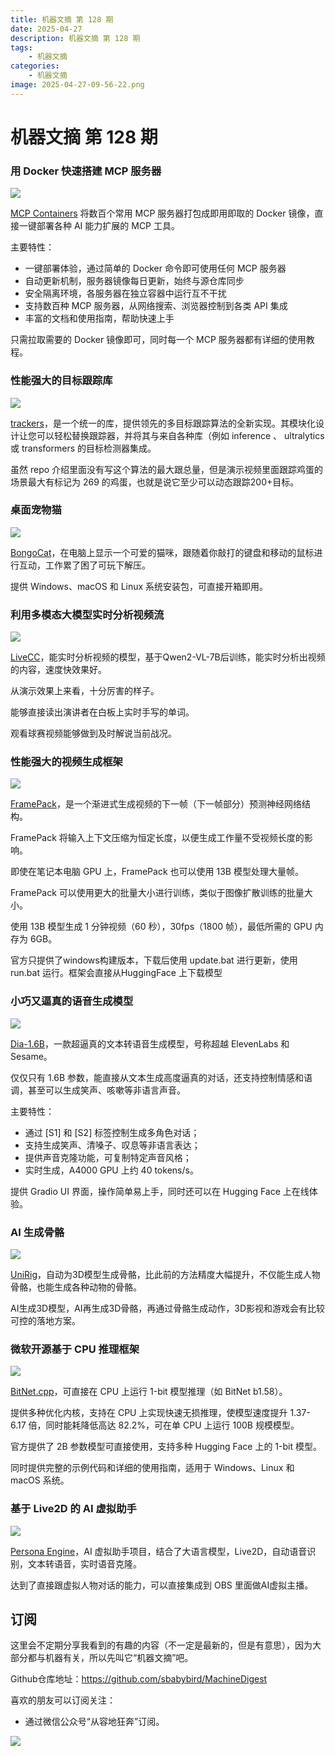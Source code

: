 ```yaml
---
title: 机器文摘 第 128 期
date: 2025-04-27
description: 机器文摘 第 128 期
tags: 
    - 机器文摘
categories: 
    - 机器文摘
image: 2025-04-27-09-56-22.png
---
```

# 机器文摘 第 128 期

### 用 Docker 快速搭建 MCP 服务器
![](2025-04-27-09-55-27.png)

[MCP Containers](https://github.com/metorial/mcp-containers) 将数百个常用 MCP 服务器打包成即用即取的 Docker 镜像，直接一键部署各种 AI 能力扩展的 MCP 工具。

主要特性：
- 一键部署体验，通过简单的 Docker 命令即可使用任何 MCP 服务器
- 自动更新机制，服务器镜像每日更新，始终与源仓库同步
- 安全隔离环境，各服务器在独立容器中运行互不干扰
- 支持数百种 MCP 服务器，从网络搜索、浏览器控制到各类 API 集成
- 丰富的文档和使用指南，帮助快速上手

只需拉取需要的 Docker 镜像即可，同时每一个 MCP 服务器都有详细的使用教程。

### 性能强大的目标跟踪库
![](2025-04-27-09-56-22.png)

[trackers](https://github.com/roboflow/trackers)，是一个统一的库，提供领先的多目标跟踪算法的全新实现。其模块化设计让您可以轻松替换跟踪器，并将其与来自各种库（例如 inference 、 ultralytics 或 transformers 的目标检测器集成。

虽然 repo 介绍里面没有写这个算法的最大跟总量，但是演示视频里面跟踪鸡蛋的场景最大有标记为 269 的鸡蛋，也就是说它至少可以动态跟踪200+目标。

### 桌面宠物猫
![](2025-04-27-09-57-14.png)

[BongoCat](https://github.com/ayangweb/BongoCat)，在电脑上显示一个可爱的猫咪，跟随着你敲打的键盘和移动的鼠标进行互动，工作累了困了可玩下解压。

提供 Windows、macOS 和 Linux 系统安装包，可直接开箱即用。

### 利用多模态大模型实时分析视频流
![](2025-04-27-09-58-05.png)

[LiveCC](https://showlab.github.io/livecc/)，能实时分析视频的模型，基于Qwen2-VL-7B后训练，能实时分析出视频的内容，速度快效果好。

从演示效果上来看，十分厉害的样子。

能够直接读出演讲者在白板上实时手写的单词。

观看球赛视频能够做到及时解说当前战况。

### 性能强大的视频生成框架
![](2025-04-27-09-59-09.png)

[FramePack](https://github.com/lllyasviel/FramePack)，是一个渐进式生成视频的下一帧（下一帧部分）预测神经网络结构。

FramePack 将输入上下文压缩为恒定长度，以便生成工作量不受视频长度的影响。

即使在笔记本电脑 GPU 上，FramePack 也可以使用 13B 模型处理大量帧。

FramePack 可以使用更大的批量大小进行训练，类似于图像扩散训练的批量大小。

使用 13B 模型生成 1 分钟视频（60 秒），30fps（1800 帧），最低所需的 GPU 内存为 6GB。

官方只提供了windows构建版本，下载后使用 update.bat 进行更新，使用 run.bat 运行。框架会直接从HuggingFace 上下载模型

### 小巧又逼真的语音生成模型
![](2025-04-27-09-59-55.png)

[Dia-1.6B](https://github.com/nari-labs/dia)，一款超逼真的文本转语音生成模型，号称超越 ElevenLabs 和 Sesame。

仅仅只有 1.6B 参数，能直接从文本生成高度逼真的对话，还支持控制情感和语调，甚至可以生成笑声、咳嗽等非语言声音。

主要特性：
- 通过 [S1] 和 [S2] 标签控制生成多角色对话；
- 支持生成笑声、清嗓子、叹息等非语言表达；
- 提供声音克隆功能，可复制特定声音风格；
- 实时生成，A4000 GPU 上约 40 tokens/s。

提供 Gradio UI 界面，操作简单易上手，同时还可以在 Hugging Face 上在线体验。

### AI 生成骨骼
![](2025-04-27-10-00-54.png)

[UniRig](https://github.com/VAST-AI-Research/UniRig)，自动为3D模型生成骨骼，比此前的方法精度大幅提升，不仅能生成人物骨骼，也能生成各种动物的骨骼。

AI生成3D模型，AI再生成3D骨骼，再通过骨骼生成动作，3D影视和游戏会有比较可控的落地方案。

### 微软开源基于 CPU 推理框架
![](2025-04-27-10-01-27.png)

[BitNet.cpp](https://github.com/microsoft/BitNet)，可直接在 CPU 上运行 1-bit 模型推理（如 BitNet b1.58）。

提供多种优化内核，支持在 CPU 上实现快速无损推理，使模型速度提升 1.37-6.17 倍，同时能耗降低高达 82.2%，可在单 CPU 上运行 100B 规模模型。

官方提供了 2B 参数模型可直接使用，支持多种 Hugging Face 上的 1-bit 模型。

同时提供完整的示例代码和详细的使用指南，适用于 Windows、Linux 和 macOS 系统。

### 基于 Live2D 的 AI 虚拟助手 
![](2025-04-27-10-02-01.png)

[Persona Engine](https://github.com/fagenorn/handcrafted-persona-engine)，AI 虚拟助手项目，结合了大语言模型，Live2D，自动语音识别，文本转语音，实时语音克隆。

达到了直接跟虚拟人物对话的能力，可以直接集成到 OBS 里面做AI虚拟主播。



## 订阅
这里会不定期分享我看到的有趣的内容（不一定是最新的，但是有意思），因为大部分都与机器有关，所以先叫它“机器文摘”吧。

Github仓库地址：https://github.com/sbabybird/MachineDigest

喜欢的朋友可以订阅关注：

- 通过微信公众号“从容地狂奔”订阅。

![](../weixin.jpg)